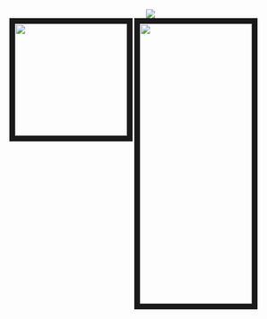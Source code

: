 

<div align="center">
<img  src="https://media4.giphy.com/media/pg5IBLw1nHKANuVRlF/200w.webp"></img>
</div>

<div >

 <img align="left" href="https://github.com/anuraghazra/github-readme-stats" src="https://github-readme-stats.vercel.app/api/top-langs/?username=zqadiri&layout=compact&theme=dark&show_icons=true" width="200" height="200" border="10"/>
</div>

<div>

 <img align="left" href="https://github.com/anuraghazra/convoychat" src="https://github-readme-stats.vercel.app/api?username=zqadiri&theme=dark&show_icons=true" width="200" height="500" border="10"/>

</div>


  

